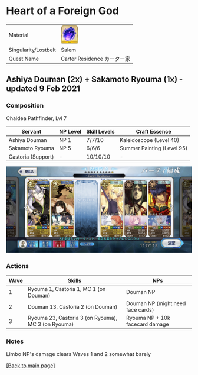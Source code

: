 # Heart of a Foreign God

<table>
	<tr>
		<td>Material</td>
		<td>
			<img src="../icons/Heart of a Foreign God.png" height="50px"/>
		</td>
	</tr>
	<tr>
		<td>Singularity/Lostbelt</td>
		<td>Salem</td>
	</tr>
	<tr>
		<td>Quest Name</td>
		<td>Carter Residence カーター家</td>
	</tr>
</table>

## Ashiya Douman (2x) + Sakamoto Ryouma (1x) - updated 9 Feb 2021

### Composition

Chaldea Pathfinder, Lvl 7

| Servant            | NP Level | Skill Levels | Craft Essence              |
| ------------------ | -------- | ------------ | -------------------------- |
| Ashiya Douman      | NP 1     | 7/7/10       | Kaleidoscope (Level 40)    |
| Sakamoto Ryouma    | NP 5     | 6/6/6        | Summer Painting (Level 95) |
| Castoria (Support) | -        | 10/10/10     | -                          |

<img src="../comps/carter residence.jpeg"/>

### Actions

| Wave | Skills                                              | NPs                               |
| ---- | --------------------------------------------------- | --------------------------------- |
| 1    | Ryouma 1, Castoria 1, MC 1 (on Douman)              | Douman NP                         |
| 2    | Douman 13, Castoria 2 (on Douman)                   | Douman NP (might need face cards) |
| 3    | Ryouma 23, Castoria 3 (on Ryouma), MC 3 (on Ryouma) | Ryouma NP + 10k facecard damage   |

### Notes

Limbo NP's damage clears Waves 1 and 2 somewhat barely

[[Back to main page]](../main.md)